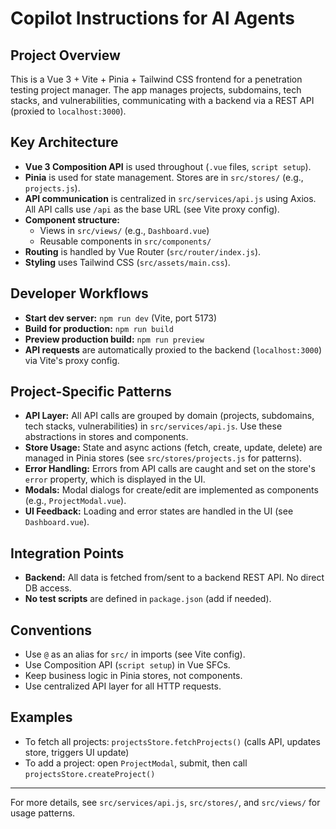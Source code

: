 # Copilot Instructions for AI Agents

## Project Overview
This is a Vue 3 + Vite + Pinia + Tailwind CSS frontend for a penetration testing project manager. The app manages projects, subdomains, tech stacks, and vulnerabilities, communicating with a backend via a REST API (proxied to `localhost:3000`).

## Key Architecture
- **Vue 3 Composition API** is used throughout (`.vue` files, `script setup`).
- **Pinia** is used for state management. Stores are in `src/stores/` (e.g., `projects.js`).
- **API communication** is centralized in `src/services/api.js` using Axios. All API calls use `/api` as the base URL (see Vite proxy config).
- **Component structure:**
  - Views in `src/views/` (e.g., `Dashboard.vue`)
  - Reusable components in `src/components/`
- **Routing** is handled by Vue Router (`src/router/index.js`).
- **Styling** uses Tailwind CSS (`src/assets/main.css`).

## Developer Workflows
- **Start dev server:** `npm run dev` (Vite, port 5173)
- **Build for production:** `npm run build`
- **Preview production build:** `npm run preview`
- **API requests** are automatically proxied to the backend (`localhost:3000`) via Vite's proxy config.

## Project-Specific Patterns
- **API Layer:** All API calls are grouped by domain (projects, subdomains, tech stacks, vulnerabilities) in `src/services/api.js`. Use these abstractions in stores and components.
- **Store Usage:** State and async actions (fetch, create, update, delete) are managed in Pinia stores (see `src/stores/projects.js` for patterns).
- **Error Handling:** Errors from API calls are caught and set on the store's `error` property, which is displayed in the UI.
- **Modals:** Modal dialogs for create/edit are implemented as components (e.g., `ProjectModal.vue`).
- **UI Feedback:** Loading and error states are handled in the UI (see `Dashboard.vue`).

## Integration Points
- **Backend:** All data is fetched from/sent to a backend REST API. No direct DB access.
- **No test scripts** are defined in `package.json` (add if needed).

## Conventions
- Use `@` as an alias for `src/` in imports (see Vite config).
- Use Composition API (`script setup`) in Vue SFCs.
- Keep business logic in Pinia stores, not components.
- Use centralized API layer for all HTTP requests.

## Examples
- To fetch all projects: `projectsStore.fetchProjects()` (calls API, updates store, triggers UI update)
- To add a project: open `ProjectModal`, submit, then call `projectsStore.createProject()`

---

For more details, see `src/services/api.js`, `src/stores/`, and `src/views/` for usage patterns.
